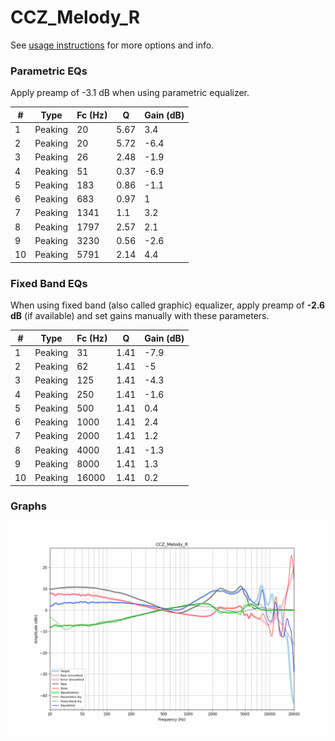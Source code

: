 # CCZ_Melody_R
See [usage instructions](https://github.com/jaakkopasanen/AutoEq#usage) for more options and info.

### Parametric EQs
Apply preamp of -3.1 dB when using parametric equalizer.

|   # | Type    |   Fc (Hz) |    Q |   Gain (dB) |
|-----|---------|-----------|------|-------------|
|   1 | Peaking |        20 | 5.67 |         3.4 |
|   2 | Peaking |        20 | 5.72 |        -6.4 |
|   3 | Peaking |        26 | 2.48 |        -1.9 |
|   4 | Peaking |        51 | 0.37 |        -6.9 |
|   5 | Peaking |       183 | 0.86 |        -1.1 |
|   6 | Peaking |       683 | 0.97 |         1   |
|   7 | Peaking |      1341 | 1.1  |         3.2 |
|   8 | Peaking |      1797 | 2.57 |         2.1 |
|   9 | Peaking |      3230 | 0.56 |        -2.6 |
|  10 | Peaking |      5791 | 2.14 |         4.4 |

### Fixed Band EQs
When using fixed band (also called graphic) equalizer, apply preamp of **-2.6 dB** (if available) and set gains manually with these parameters.

|   # | Type    |   Fc (Hz) |    Q |   Gain (dB) |
|-----|---------|-----------|------|-------------|
|   1 | Peaking |        31 | 1.41 |        -7.9 |
|   2 | Peaking |        62 | 1.41 |        -5   |
|   3 | Peaking |       125 | 1.41 |        -4.3 |
|   4 | Peaking |       250 | 1.41 |        -1.6 |
|   5 | Peaking |       500 | 1.41 |         0.4 |
|   6 | Peaking |      1000 | 1.41 |         2.4 |
|   7 | Peaking |      2000 | 1.41 |         1.2 |
|   8 | Peaking |      4000 | 1.41 |        -1.3 |
|   9 | Peaking |      8000 | 1.41 |         1.3 |
|  10 | Peaking |     16000 | 1.41 |         0.2 |

### Graphs
![](./CCZ_Melody_R.png)
